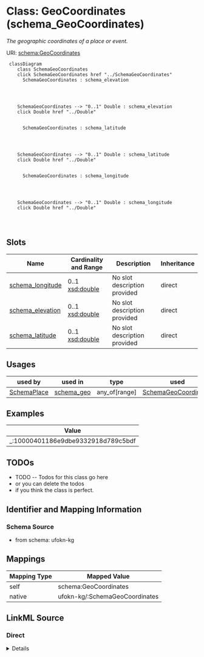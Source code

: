 

# Class: GeoCoordinates (schema_GeoCoordinates)


_The geographic coordinates of a place or event._





URI: [schema:GeoCoordinates](https://schema.org/GeoCoordinates)






```mermaid
 classDiagram
    class SchemaGeoCoordinates
    click SchemaGeoCoordinates href "../SchemaGeoCoordinates"
      SchemaGeoCoordinates : schema_elevation
        
          
    
    
    SchemaGeoCoordinates --> "0..1" Double : schema_elevation
    click Double href "../Double"

        
      SchemaGeoCoordinates : schema_latitude
        
          
    
    
    SchemaGeoCoordinates --> "0..1" Double : schema_latitude
    click Double href "../Double"

        
      SchemaGeoCoordinates : schema_longitude
        
          
    
    
    SchemaGeoCoordinates --> "0..1" Double : schema_longitude
    click Double href "../Double"

        
      
```




<!-- no inheritance hierarchy -->


## Slots

| Name | Cardinality and Range | Description | Inheritance |
| ---  | --- | --- | --- |
| [schema_longitude](../slots/schema_longitude.md) | 0..1 <br/> [xsd:double](xsd:double) | No slot description provided | direct |
| [schema_elevation](../slots/schema_elevation.md) | 0..1 <br/> [xsd:double](xsd:double) | No slot description provided | direct |
| [schema_latitude](../slots/schema_latitude.md) | 0..1 <br/> [xsd:double](xsd:double) | No slot description provided | direct |





## Usages

| used by | used in | type | used |
| ---  | --- | --- | --- |
| [SchemaPlace](../classes/SchemaPlace.md) | [schema_geo](../slots/schema_geo.md) | any_of[range] | [SchemaGeoCoordinates](../classes/SchemaGeoCoordinates.md) |







## Examples

| Value |
| --- |
| _:10000401186e9dbe9332918d789c5bdf |

## TODOs

* TODO -- Todos for this class go here
* or you can delete the todos
* if you think the class is perfect.

## Identifier and Mapping Information







### Schema Source


* from schema: ufokn-kg




## Mappings

| Mapping Type | Mapped Value |
| ---  | ---  |
| self | schema:GeoCoordinates |
| native | ufokn-kg/:SchemaGeoCoordinates |







## LinkML Source

<!-- TODO: investigate https://stackoverflow.com/questions/37606292/how-to-create-tabbed-code-blocks-in-mkdocs-or-sphinx -->

### Direct

<details>
```yaml
name: schema_GeoCoordinates
description: The geographic coordinates of a place or event.
title: GeoCoordinates
todos:
- TODO -- Todos for this class go here
- or you can delete the todos
- if you think the class is perfect.
notes:
- Class with 5858958 occurences.
examples:
- value: _:10000401186e9dbe9332918d789c5bdf
from_schema: ufokn-kg
rank: 1000
slots:
- schema_longitude
- schema_elevation
- schema_latitude
class_uri: schema:GeoCoordinates

```
</details>

### Induced

<details>
```yaml
name: schema_GeoCoordinates
description: The geographic coordinates of a place or event.
title: GeoCoordinates
todos:
- TODO -- Todos for this class go here
- or you can delete the todos
- if you think the class is perfect.
notes:
- Class with 5858958 occurences.
examples:
- value: _:10000401186e9dbe9332918d789c5bdf
from_schema: ufokn-kg
rank: 1000
attributes:
  schema_longitude:
    name: schema_longitude
    description: No slot description provided
    todos:
    - TODO -- Todos for this slot go here
    - or you can delete the todos
    - if you think the class is perfect.
    comments:
    - 5858958 occurrences with subject type schema_GeoCoordinates and object type
      double.
    examples:
    - value: _:10000401186e9dbe9332918d789c5bdf schema:longitude -84.24203107219205
    from_schema: ufokn-kg
    rank: 1000
    slot_uri: schema:longitude
    alias: schema_longitude
    owner: schema_GeoCoordinates
    domain_of:
    - schema_GeoCoordinates
    range: double
  schema_elevation:
    name: schema_elevation
    description: No slot description provided
    todos:
    - TODO -- Todos for this slot go here
    - or you can delete the todos
    - if you think the class is perfect.
    comments:
    - 5858958 occurrences with subject type schema_GeoCoordinates and object type
      double.
    examples:
    - value: _:10000401186e9dbe9332918d789c5bdf schema:elevation 52.54320526123047
    from_schema: ufokn-kg
    rank: 1000
    slot_uri: schema:elevation
    alias: schema_elevation
    owner: schema_GeoCoordinates
    domain_of:
    - schema_GeoCoordinates
    range: double
  schema_latitude:
    name: schema_latitude
    description: No slot description provided
    todos:
    - TODO -- Todos for this slot go here
    - or you can delete the todos
    - if you think the class is perfect.
    comments:
    - 5858958 occurrences with subject type schema_GeoCoordinates and object type
      double.
    examples:
    - value: _:10000401186e9dbe9332918d789c5bdf schema:latitude 39.30449296586374
    from_schema: ufokn-kg
    rank: 1000
    slot_uri: schema:latitude
    alias: schema_latitude
    owner: schema_GeoCoordinates
    domain_of:
    - schema_GeoCoordinates
    range: double
class_uri: schema:GeoCoordinates

```
</details>